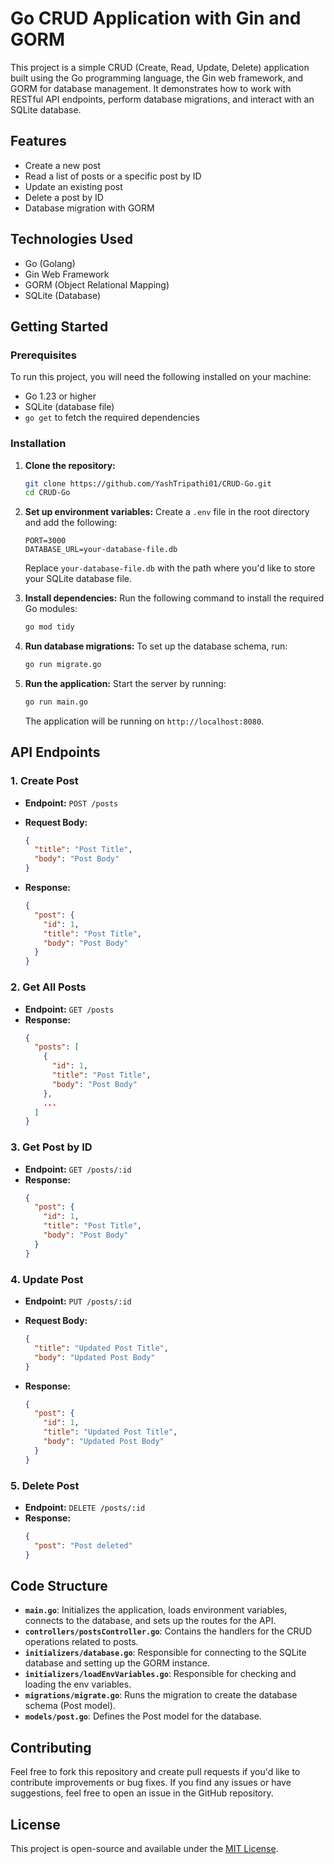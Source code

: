 # Go CRUD Application with Gin and GORM

This project is a simple CRUD (Create, Read, Update, Delete) application built using the Go programming language, the Gin web framework, and GORM for database management. It demonstrates how to work with RESTful API endpoints, perform database migrations, and interact with an SQLite database.

## Features

- Create a new post
- Read a list of posts or a specific post by ID
- Update an existing post
- Delete a post by ID
- Database migration with GORM

## Technologies Used

- Go (Golang)
- Gin Web Framework
- GORM (Object Relational Mapping)
- SQLite (Database)

## Getting Started

### Prerequisites

To run this project, you will need the following installed on your machine:

- Go 1.23 or higher
- SQLite (database file)
- `go get` to fetch the required dependencies

### Installation

1. **Clone the repository:**

   ```bash
   git clone https://github.com/YashTripathi01/CRUD-Go.git
   cd CRUD-Go
   ```

2. **Set up environment variables:**
   Create a `.env` file in the root directory and add the following:

   ```env
   PORT=3000
   DATABASE_URL=your-database-file.db
   ```

   Replace `your-database-file.db` with the path where you'd like to store your SQLite database file.

3. **Install dependencies:**
   Run the following command to install the required Go modules:

   ```bash
   go mod tidy
   ```

4. **Run database migrations:**
   To set up the database schema, run:

   ```bash
   go run migrate.go
   ```

5. **Run the application:**
   Start the server by running:

   ```bash
   go run main.go
   ```

   The application will be running on `http://localhost:8080`.

## API Endpoints

### 1. **Create Post**

- **Endpoint:** `POST /posts`
- **Request Body:**

  ```json
  {
    "title": "Post Title",
    "body": "Post Body"
  }
  ```

- **Response:**
  ```json
  {
    "post": {
      "id": 1,
      "title": "Post Title",
      "body": "Post Body"
    }
  }
  ```

### 2. **Get All Posts**

- **Endpoint:** `GET /posts`
- **Response:**
  ```json
  {
    "posts": [
      {
        "id": 1,
        "title": "Post Title",
        "body": "Post Body"
      },
      ...
    ]
  }
  ```

### 3. **Get Post by ID**

- **Endpoint:** `GET /posts/:id`
- **Response:**
  ```json
  {
    "post": {
      "id": 1,
      "title": "Post Title",
      "body": "Post Body"
    }
  }
  ```

### 4. **Update Post**

- **Endpoint:** `PUT /posts/:id`
- **Request Body:**

  ```json
  {
    "title": "Updated Post Title",
    "body": "Updated Post Body"
  }
  ```

- **Response:**
  ```json
  {
    "post": {
      "id": 1,
      "title": "Updated Post Title",
      "body": "Updated Post Body"
    }
  }
  ```

### 5. **Delete Post**

- **Endpoint:** `DELETE /posts/:id`
- **Response:**
  ```json
  {
    "post": "Post deleted"
  }
  ```

## Code Structure

- **`main.go`**: Initializes the application, loads environment variables, connects to the database, and sets up the routes for the API.
- **`controllers/postsController.go`**: Contains the handlers for the CRUD operations related to posts.
- **`initializers/database.go`**: Responsible for connecting to the SQLite database and setting up the GORM instance.
- **`initializers/loadEnvVariables.go`**: Responsible for checking and loading the env variables.
- **`migrations/migrate.go`**: Runs the migration to create the database schema (Post model).
- **`models/post.go`**: Defines the Post model for the database.

## Contributing

Feel free to fork this repository and create pull requests if you'd like to contribute improvements or bug fixes. If you find any issues or have suggestions, feel free to open an issue in the GitHub repository.

## License

This project is open-source and available under the [MIT License](LICENSE).
